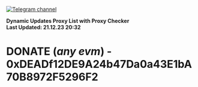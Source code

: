 [![Telegram channel](https://img.shields.io/endpoint?url=https://runkit.io/damiankrawczyk/telegram-badge/branches/master?url=https://t.me/n4z4v0d)](https://t.me/n4z4v0d) 

**Dynamic Updates Proxy List with Proxy Checker**  
**Last Updated: 21.12.23 20:32**

# DONATE (_any evm_) - 0xDEADf12DE9A24b47Da0a43E1bA70B8972F5296F2
